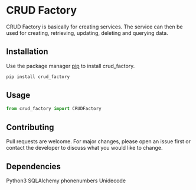 # CRUD Factory

CRUD Factory is basically for creating services. The service can then be used for creating, retrieving, updating, deleting and querying data.

## Installation

Use the package manager [pip](https://pip.pypa.io/en/stable/) to install crud_factory.

```bash
pip install crud_factory
```

## Usage

```python
from crud_factory import CRUDFactory

```

## Contributing
Pull requests are welcome. For major changes, please open an issue first or contact the developer to discuss what you would like to change.


## Dependencies
Python3
SQLAlchemy
phonenumbers
Unidecode
